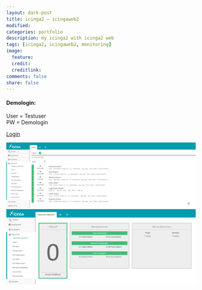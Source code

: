 ```yaml
---
layout: dark-post
title: icinga2 – icingaweb2
modified:
categories: portfolio
description: my icinga2 with icinga2 web
tags: [icinga2, icingaweb2, monitoring]
image:
  feature:
  credit:
  creditlink:
comments: false
share: false
---
```


#### Demologin:

User = Testuser  
PW = Demologin

<a href="http://mommy-said-i-am.special.fyi/" target="_blank">Login</a>

![icinga2](/images/portfolio/icinga2/icinga1.png)  
![icinga2-1](/images/portfolio/icinga2/icinga2.png)
